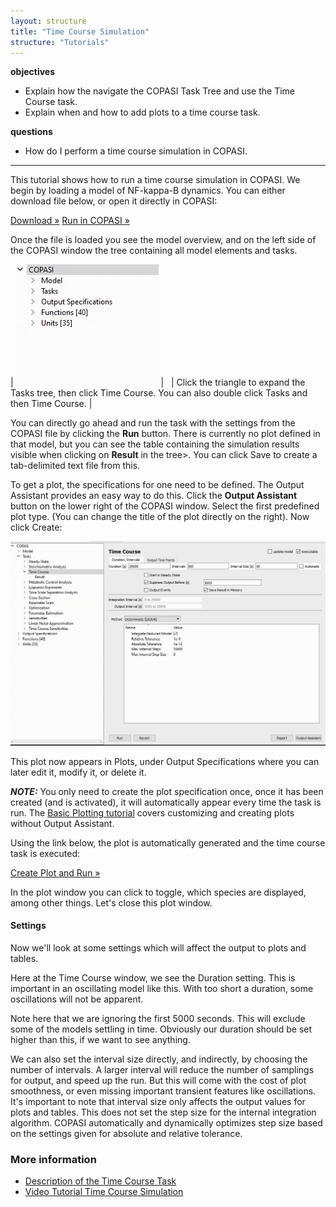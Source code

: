 ```yaml
---
layout: structure
title: "Time Course Simulation"
structure: "Tutorials"
---
```


**objectives**

- Explain how the navigate the COPASI Task Tree and use the Time Course task.
- Explain when and how to add plots to a time course task.

**questions**

- How do I perform a time course simulation in COPASI.

---

This tutorial shows how to run a time course simulation in COPASI. We begin by loading a model of NF-kappa-B dynamics. You can either download file below, or open it directly in COPASI: 

<a class="btn btn-default" href="./NF-kappaB-no-plots.cps" role="button"><span class="glyphicon glyphicon-download" aria-hidden="true"></span> Download &raquo;</a> <a title="Starts COPASI and loads the file" class="btn btn-default" href="copasi://?downloadUrl={{site.url}}/Support/Tutorials/Time_Course_Simulation/NF-kappaB-no-plots.cps" role="button" ><span class="glyphicon glyphicon-download" aria-hidden="true"></span> Run in COPASI &raquo;</a>

Once the file is loaded you see the model overview, and on the left side of the COPASI window the tree containing all model elements and tasks. 

| ![Select Time Course Task](./select_time_course.gif) | &nbsp; | Click the triangle to expand the Tasks tree, then click Time Course. You can also double click Tasks and then Time Course. | 

You can directly go ahead and run the task with the settings from the COPASI file by clicking the **Run** button. There is currently no plot defined in that model, but you can see the table containing the simulation results visible when clicking on **Result** in the tree>. You can click Save to create a tab-delimited text file from this.

To get a plot, the specifications for one need to be defined. The Output Assistant provides an easy way to do this. Click the **Output Assistant** button on the lower right of the COPASI window. Select the first predefined plot type. (You can change the title of the plot directly on the right). Now click Create:

![Creating a plot](./generate_plot.gif) 

This plot now appears in Plots, under Output Specifications where you can later edit it, modify it, or delete it. 

***NOTE:*** You only need to create the plot specification once, once it has been created (and is activated), it will automatically appear every time the task is run. The [Basic Plotting tutorial](#) covers customizing and creating plots without Output Assistant. 


Using the link below, the plot is automatically generated and the time course task is executed: 

<a title="Starts COPASI and loads the file" class="btn btn-default" href="copasi://?downloadUrl={{site.url}}/Support/Tutorials/Time_Course_Simulation/NF-kappaB-no-plots.cps&activate=Time-Course&createPlot=Concentrations%2C%20Volumes%2C%20and%20Global%20Quantity%20Values&runTask=Time-Course" role="button" ><span class="glyphicon glyphicon-download" aria-hidden="true"></span> Create Plot and Run &raquo;</a>

In the plot window you can click to toggle, which species are displayed, among other things. Let's close this plot window.

#### Settings

Now we'll look at some settings which will affect the output to plots and tables.

Here at the Time Course window, we see the Duration setting. This is important in an oscillating model like this. With too short a duration, some oscillations will not be apparent.

Note here that we are ignoring the first 5000 seconds. This will exclude some of the models settling in time. Obviously our duration should be set higher than this, if we want to see anything.

We can also set the interval size directly, and indirectly, by choosing the number of intervals. A larger interval will reduce the number of samplings for output, and speed up the run. But this will come with the cost of plot smoothness, or even missing important transient features like oscillations. It's important to note that interval size only affects the output values for plots and tables. This does not set the step size for the internal integration algorithm. COPASI automatically and dynamically optimizes step size based on the settings given for absolute and relative tolerance.

### More information

* [Description of the Time Course Task](/Support/User_Manual/Tasks/Time_Course_Simulation/)
* [Video Tutorial Time Course Simulation](https://www.youtube.com/watch?v=BWUoRuYLJPQ&t=2s)